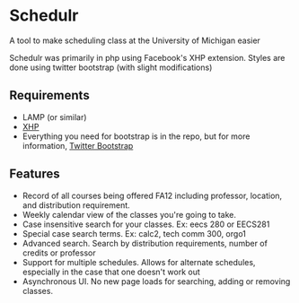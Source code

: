 Schedulr
========
A tool to make scheduling class at the University of Michigan easier

Schedulr was primarily in php using Facebook's XHP extension.
Styles are done using twitter bootstrap (with slight modifications)

Requirements
------------
- LAMP (or similar)
- [XHP](https://github.com/facebook/xhp)
- Everything you need for bootstrap is in the repo, but for more information, [Twitter Bootstrap](http://twitter.github.com/bootstrap/)

Features
--------
- Record of all courses being offered FA12 including professor, location, and distribution requirement.
- Weekly calendar view of the classes you're going to take.
- Case insensitive search for your classes. Ex: eecs 280 or EECS281
- Special case search terms. Ex: calc2, tech comm 300, orgo1
- Advanced search. Search by distribution requirements, number of credits or professor
- Support for multiple schedules. Allows for alternate schedules, especially in the case that one doesn't work out
- Asynchronous UI. No new page loads for searching, adding or removing classes.
